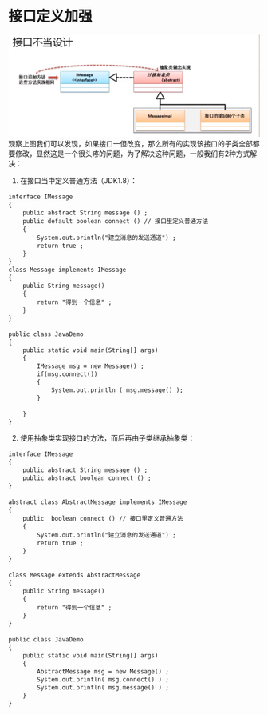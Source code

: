 # 接口定义加强
![](https://github.com/hjj5258/Java/blob/master/JavaSE/img/interface01.png)
观察上图我们可以发现，如果接口一但改变，那么所有的实现该接口的子类全部都要修改，显然这是一个很头疼的问题，为了解决这种问题，一般我们有2种方式解决：
1. 在接口当中定义普通方法（JDK1.8）：
```
interface IMessage
{
	public abstract String message () ;
	public default boolean connect () // 接口里定义普通方法
	{
		System.out.println("建立消息的发送通道") ;
		return true ;
	}
}
class Message implements IMessage
{
	public String message() 
	{
		return "得到一个信息" ;
	}
}	

public class JavaDemo
{
	public static void main(String[] args)
	{
		IMessage msg = new Message() ;
		if(msg.connect())
		{
			System.out.println ( msg.message() );
		}
	
	}
}
```
2. 使用抽象类实现接口的方法，而后再由子类继承抽象类：

```
interface IMessage
{
	public abstract String message () ;
	public abstract boolean connect () ;
}

abstract class AbstractMessage implements IMessage
{
	public  boolean connect () // 接口里定义普通方法
	{
		System.out.println("建立消息的发送通道") ;
		return true ;
	}
}

class Message extends AbstractMessage
{
	public String message() 
	{
		return "得到一个信息" ;
	}
}	

public class JavaDemo
{
	public static void main(String[] args)
	{
		AbstractMessage msg = new Message() ;
		System.out.println( msg.connect() ) ;
		System.out.println( msg.message() ) ;
	}
}
```

